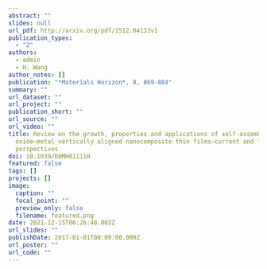 ```yaml
---
abstract: ""
slides: null
url_pdf: http://arxiv.org/pdf/1512.04133v1
publication_types:
  - "2"
authors:
  - admin
  - H. Wang
author_notes: []
publication: "*Materials Horizon*, 8, 869-884"
summary: ""
url_dataset: ""
url_project: ""
publication_short: ""
url_source: ""
url_video: ""
title: Review on the growth, properties and applications of self-assembled
  oxide–metal vertically aligned nanocomposite thin films—current and future
  perspectives
doi: 10.1039/D0MH01111H
featured: false
tags: []
projects: []
image:
  caption: ""
  focal_point: ""
  preview_only: false
  filename: featured.png
date: 2021-12-15T06:26:48.002Z
url_slides: ""
publishDate: 2017-01-01T00:00:00.000Z
url_poster: ""
url_code: ""
---
```

